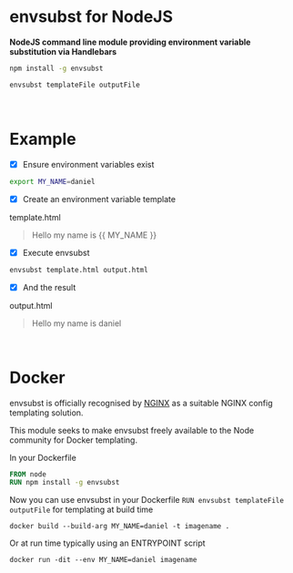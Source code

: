 envsubst for NodeJS
===================

**NodeJS command line module providing environment variable substitution via Handlebars**

```bash
npm install -g envsubst
```

```bash
envsubst templateFile outputFile
```

<br>

# Example

- [x]  Ensure environment variables exist
```bash
export MY_NAME=daniel
```

- [x]  Create an environment variable template

template.html
> <div>Hello my name is {{ MY_NAME }}</div>

- [x]  Execute envsubst
```bash
envsubst template.html output.html
```

- [x]  And the result

output.html
> <div>Hello my name is daniel</div>

<br>

# Docker

envsubst is officially recognised by [NGINX](https://hub.docker.com/_/nginx) as a suitable NGINX config templating solution.

This module seeks to make envsubst freely available to the Node community for Docker templating.

In your Dockerfile

```dockerfile
FROM node
RUN npm install -g envsubst
```

Now you can use envsubst in your Dockerfile ```RUN envsubst templateFile outputFile``` for templating at build time

```docker
docker build --build-arg MY_NAME=daniel -t imagename .
```

Or at run time typically using an ENTRYPOINT script

```docker
docker run -dit --env MY_NAME=daniel imagename
```
